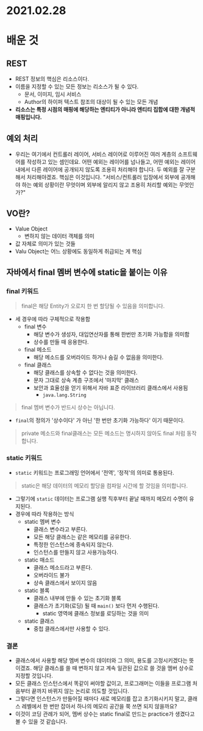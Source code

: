 # 2021.02.28

# 배운 것

## REST

- REST 정보의 핵심은 리소스이다.
- 이름을 지정할 수 있는 모든 정보는 리소스가 될 수 있다.
  - 문서, 이미지, 임시 서비스
  - Author의 하이퍼 텍스트 참조의 대상이 될 수 있는 모든 개념
- **리소스는 특정 시점의 매핑에 해당하는 엔티티가 아니라 엔티티 집합에 대한 개념적 매핑입니다.**

## 예외 처리

- 우리는 여기에서 컨트롤러 레이어, 서비스 레이어로 이루어진 여러 계층의 소프트웨어를 작성하고 있는 셈인데요. 어떤 예외는 레이어를 넘나들고, 어떤 예외는 레이어 내에서 다른 레이어에 공개되지 않도록 조용히 처리해야 합니다. 두 예외를 잘 구분해서 처리해야겠죠. 핵심은 이것입니다. "서비스/컨트롤러 입장에서 외부에 공개해야 하는 예외 상황이란 무엇이며 외부에 알리지 않고 조용히 처리할 예외는 무엇인가?"

## VO란?

- Value Object
  - 변하지 않는 데이터 객체를 의미
- 값 자체로 의미가 있는 것들
- Valu Object는 어느 상황에도 동일하게 취급되는 게 핵심

## 자바에서 final  멤버 변수에 static을 붙이는 이유

### final 키워드

> final은 해당 Entity가 오로지 한 번 할당될 수 있음을 의미합니다.

- 세 경우에 따라 구체적으로 작용함
  - final 변수
    - 해당 변수가 생성자, 대입연산자를 통해 한번만 초기화 가능함을 의미함
    - 상수를 만들 때 응용한다.
  - final 메소드
    - 해당 메소드를 오버라이드 하거나 숨길 수 없음을 의미한다.
  - final 클래스
    - 해당 클래스를 상속할 수 없다는 것을 의미한다.
    - 문자 그대로 상속 계층 구조에서 '마지막' 클래스
    - 보안과 효율성을 얻기 위해서 자바 표준 라이브러리 클래스에서 사용됨
      - `java.lang.String`

> final 멤버 변수가 반드시 상수는 아닙니다.

- `final`의 정의가 '상수이다' 가 아닌 '한 번만 초기화 가능하다' 이기 때문이다.

> private 메소드와 final클래스는 모든 메소드는 명시하지 않아도 final  처럼 동작합니다.

### static 키워드

- `static` 키워드는 프로그래밍 언어에서 '전역', '정적'의 의미로 통용된다.

> static은 해당 데이터의 메모리 할당을 컴파일 시간에 할 것임을 의미합니다.

- 그렇기에 `static` 데이터는 프로그램 실행 직후부터 끝날 때까지 메모리 수명이 유지된다.
- 경우에 따라 작용하는 방식
  - static 멤버 변수
    - 클래스 변수라고 부른다.
    - 모든 해당 클래스는 같은 메모리를 공유한다.
    - 특정한 인스턴스에 종속되지 않는다.
    - 인스턴스를 만들지 않고 사용가능하다.
  - static 매소드
    - 클래스 메소드라고 부른다.
    - 오버라이드 불가
    - 상속 클래스에서 보이지 않음
  - static 블록
    - 클래스 내부에 만들 수 있는 초기화 블록
    - 클래스가 초기화(로딩) 될 때  `main()` 보다 먼저 수행된다.
      - static 영역에 클래스 정보를 로딩하는 것을 의미
  - static 클래스
    - 중첩 클래스에서만 사용할 수 있다.

### 결론

- 클래스에서 사용할 해당 멤버 변수의 데이터와 그 의미, 용도를 고정시키겠다는 뜻이겠죠. 해당 클래스를 쓸 때 변하지 않고 계속 일관된 값으로 쓸 것을 멤버 상수로 지정할 것입니다.
- 모든 클래스 인스턴스에서 똑같이 써야할 값이고, 프로그래머는 이들을 프로그램 처음부터 끝까지 바뀌지 않는 논리로 의도할 것입니다.
- 그렇다면 인스턴스가 만들어질 때마다 새로 메모리를 잡고 초기화시키지 말고, 클래스 레벨에서 한 번만 잡아서 하나의 메모리 공간을 쭉 쓰면 되지 않을까요?
- 이것이 코딩 관례가 되어, 멤버 상수는 static final로 만드는 practice가 생겼다고 볼 수 있을 것 같습니다.